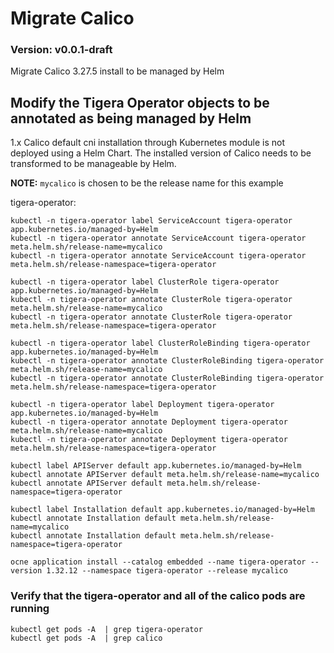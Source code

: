 # Migrate Calico

### Version: v0.0.1-draft

Migrate Calico 3.27.5 install to be managed by Helm

## Modify the Tigera Operator objects to be annotated as being managed by Helm

1.x Calico default cni installation through Kubernetes module is not deployed using a Helm Chart.
The installed version of Calico needs to be transformed to be manageable by Helm.

**NOTE:** `mycalico` is chosen to be the release name for this example

tigera-operator:
```text
kubectl -n tigera-operator label ServiceAccount tigera-operator app.kubernetes.io/managed-by=Helm
kubectl -n tigera-operator annotate ServiceAccount tigera-operator meta.helm.sh/release-name=mycalico
kubectl -n tigera-operator annotate ServiceAccount tigera-operator meta.helm.sh/release-namespace=tigera-operator

kubectl -n tigera-operator label ClusterRole tigera-operator app.kubernetes.io/managed-by=Helm
kubectl -n tigera-operator annotate ClusterRole tigera-operator meta.helm.sh/release-name=mycalico
kubectl -n tigera-operator annotate ClusterRole tigera-operator meta.helm.sh/release-namespace=tigera-operator

kubectl -n tigera-operator label ClusterRoleBinding tigera-operator app.kubernetes.io/managed-by=Helm
kubectl -n tigera-operator annotate ClusterRoleBinding tigera-operator meta.helm.sh/release-name=mycalico
kubectl -n tigera-operator annotate ClusterRoleBinding tigera-operator meta.helm.sh/release-namespace=tigera-operator

kubectl -n tigera-operator label Deployment tigera-operator app.kubernetes.io/managed-by=Helm
kubectl -n tigera-operator annotate Deployment tigera-operator meta.helm.sh/release-name=mycalico
kubectl -n tigera-operator annotate Deployment tigera-operator meta.helm.sh/release-namespace=tigera-operator

kubectl label APIServer default app.kubernetes.io/managed-by=Helm
kubectl annotate APIServer default meta.helm.sh/release-name=mycalico
kubectl annotate APIServer default meta.helm.sh/release-namespace=tigera-operator

kubectl label Installation default app.kubernetes.io/managed-by=Helm
kubectl annotate Installation default meta.helm.sh/release-name=mycalico
kubectl annotate Installation default meta.helm.sh/release-namespace=tigera-operator
```

```text
ocne application install --catalog embedded --name tigera-operator --version 1.32.12 --namespace tigera-operator --release mycalico
```

### Verify that the tigera-operator and all of the calico pods are running 

```text
kubectl get pods -A  | grep tigera-operator
kubectl get pods -A  | grep calico
```
